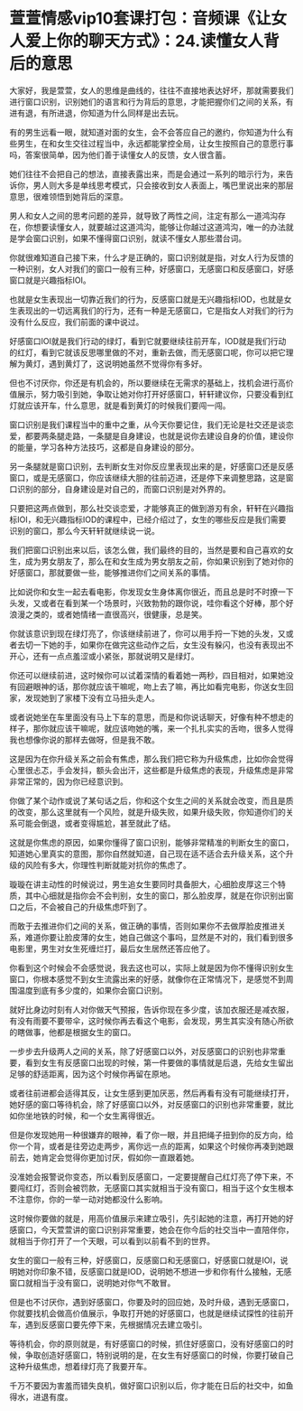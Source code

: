 # 萱萱情感vip10套课打包：音频课《让女人爱上你的聊天方式》：24.读懂女人背后的意思

大家好，我是萱萱，女人的思维是曲线的，往往不直接地表达好坏，那就需要我们进行窗口识别，识别她们的语言和行为背后的意思，才能把握你们之间的关系，有进有退，有所进退，你知道为什么同样是出去玩。

有的男生远看一眼，就知道对面的女生，会不会答应自己的邀约，你知道为什么有些男生，在和女生交往过程当中，永远都能掌控全局，让女生按照自己的意愿行事吗，答案很简单，因为他们善于读懂女人的反馈，女人很含蓄。

她们往往不会把自己的想法，直接表露出来，而是会通过一系列的暗示行为，来告诉你，男人则大多是单线思考模式，只会接收到女人表面上，嘴巴里说出来的那层意思，很难领悟到她背后的深意。

男人和女人之间的思考问题的差异，就导致了两性之间，注定有那么一道鸿沟存在，你想要读懂女人，就要越过这道鸿沟，能够让你越过这道鸿沟，唯一的办法就是学会窗口识别，如果不懂得窗口识别，就读不懂女人那些潜台词。

你就很难知道自己接下来，什么才是正确的，窗口识别就是指，对女人行为反馈的一种识别，女人对我们的窗口一般有三种，好感窗口，无感窗口和反感窗口，好感窗口就是兴趣指标IOI。

也就是女生表现出一切靠近我们的行为，反感窗口就是无兴趣指标IOD，也就是女生表现出的一切远离我们的行为，还有一种是无感窗口，它是指女人对我们的行为没有什么反应，我们前面的课中说过。

好感窗口IOI就是我们行动的绿灯，看到它就要继续往前开车，IOD就是我们行动的红灯，看到它就该反思哪里做的不对，重新去做，而无感窗口呢，你可以把它理解为黄灯，遇到黄灯了，这说明她虽然不觉得你有多好。

但也不讨厌你，你还是有机会的，所以要继续在无需求的基础上，找机会进行高价值展示，努力吸引到她，争取让她对你打开好感窗口，轩轩建议你，只要没看到红灯就应该开车，什么意思，就是看到黄灯的时候我们要闯一闯。

窗口识别是我们课程当中的重中之重，从今天你要记住，我们无论是社交还是谈恋爱，都要两条腿走路，一条腿是自身建设，也就是说你去建设自身的价值，建设你的能量，学习各种方法技巧，这都是自身建设的部分。

另一条腿就是窗口识别，去判断女生对你反应里表现出来的是，好感窗口还是反感窗口，或是无感窗口，你应该继续大胆的往前迈进，还是停下来调整思路，这是窗口识别的部分，自身建设是对自己的，而窗口识别是对外界的。

只要把这两点做到，那么社交谈恋爱，才能够真正的做到游刃有余，轩轩在兴趣指标IOI，和无兴趣指标IOD的课程中，已经介绍过了，女生的哪些反应是我们需要识别的窗口，那么今天轩轩就继续说一说。

我们把窗口识别出来以后，该怎么做，我们最终的目的，当然是要和自己喜欢的女生，成为男女朋友了，那么在和女生成为男女朋友之前，你如果识别到了她对你的好感窗口，那就要做一些，能够推进你们之间关系的事情。

比如说你和女生一起去看电影，你发现女生身体离你很近，而且总是时不时撩一下头发，又或者在看到某一个场景时，兴致勃勃的跟你说，哇你看这个好棒，那个好浪漫之类的，或者她情绪一直很高兴，很健康，总是笑。

你就该意识到现在绿灯亮了，你该继续前进了，你可以用手捋一下她的头发，又或者去切一下她的手，如果你在做完这些动作之后，女生没有躲闪，也没有表现出不开心，还有一点点羞涩或小紧张，那就说明又是绿灯。

你还可以继续前进，这时候你可以试着深情的看着她一两秒，四目相对，如果她没有回避眼神的话，那你就应该干嘛呢，吻上去了嘛，再比如看完电影，你送女生回家，发现她到了家楼下没有立马扭头走人。

或者说她坐在车里面没有马上下车的意思，而是和你说话聊天，好像有种不想走的样子，那你就应该干嘛呢，就应该吻她的嘴，来一个扎扎实实的舌吻，很多人觉得我也想像你说的那样去做呀，但是我不敢。

这是因为在你升级关系之前会有焦虑，那么我们把它称为升级焦虑，比如你会觉得心里很忐忑，手会发抖，额头会出汗，这些都是升级焦虑的表现，升级焦虑是非常非常正常的，因为你已经意识到。

你做了某个动作或说了某句话之后，你和这个女生之间的关系就会改变，而且是质的改变，那么这里就有一个风险，就是升级失败，如果升级失败，你知道你们的关系可能会倒退，或者变得尴尬，甚至就此了结。

这就是你焦虑的原因，如果你懂得了窗口识别，能够非常精准的判断女生的窗口，知道她心里真实的意图，那你自然就知道，自己现在适不适合去升级关系，这个升级的风险有多大，你理性判断就能对抗你的焦虑了。

璇璇在讲主动性的时候说过，男生追女生要同时具备胆大，心细脸皮厚这三个特质，其中心细就是指你会不会判别，女生的窗口，那么脸皮厚，就是在你识别出窗口之后，不会被自己的升级焦虑吓到了。

而敢于去推进你们之间的关系，做正确的事情，否则如果你不去做厚脸皮推进关系，难道你要让脸皮薄的女生，她自己做这个事吗，显然是不对的，我们看到很多电影里，男生对女生死缠烂打，最后女生居然还答应他了。

你看到这个时候会不会感觉说，我去这也可以，实际上就是因为你不懂得识别女生窗口，你根本感觉不到女生流露出来的好感，就像你在正常情况下，是感觉不到周围温度到底有多少度的，如果你会窗口识别。

就好比身边时刻有人对你做天气预报，告诉你现在多少度，该加衣服还是减衣服，有没有雨要不要带伞，这时候你再去看这个电影，会发现，男生其实没有随心所欲的瞎做事，他都是根据女生的窗口。

一步步去升级两人之间的关系，除了好感窗口以外，对反感窗口的识别也非常重要，看到女生有反感窗口出现的时候，第一件要做的事情就是后退，先给女生留出足够的舒适距离，因为这个时候你再留在原地。

或者往前进都会适得其反，让女生感到更加厌恶，然后再看有没有可能继续打开，她好感的窗口等待机会，除了好感窗口以外，对反感窗口的识别也非常重要，就比如你坐地铁的时候，和一个女生离得很近。

但是你发现她用一种很嫌弃的眼神，看了你一眼，并且把绳子扭到你的反方向，给你一个背，或者是往旁边走两步，离你远一点的距离，如果这个时候你再凑到她跟前去，她肯定会觉得你更加讨厌，假如你一直跟着她。

没准她会报警说你变态，所以看到反感窗口，一定要提醒自己红灯亮了停下来，不要闯红灯，否则会被罚款，无感窗口其实就相当于没有窗口，相当于这个女生根本不注意你，你的一举一动对她都没什么影响。

这时候你要做的就是，用高价值展示来建立吸引，先引起她的注意，再打开她的好感窗口，今天萱萱讲的窗口识别非常重要，她会在你今后的社交当中一直陪伴你，就相当于你打开了一个天眼，可以看到以前看不到的世界。

女生的窗口一般有三种，好感窗口，反感窗口和无感窗口，好感窗口就是IOI，说明她对你印象不错，反感窗口就是IOD，说明她不想进一步和你有什么接触，无感窗口就相当于没有窗口，说明她对你气不敢冒。

但是也不讨厌你，遇到好感窗口，你要及时的回应她，及时升级，遇到无感窗口，你就要找机会做高价值展示，争取打开她的好感窗口，也就是继续试探性的往前开车，遇到反感窗口要先停下来，先根据情况去建立吸引。

等待机会，你的原则就是，有好感窗口的时候，抓住好感窗口，没有好感窗口的时候，争取创造好感窗口，特别说明的是，在女生有好感窗口的时候，你要打破自己这种升级焦虑，想着绿灯亮了我要开车。

千万不要因为害羞而错失良机，做好窗口识别以后，你才能在日后的社交中，如鱼得水，进退有度。